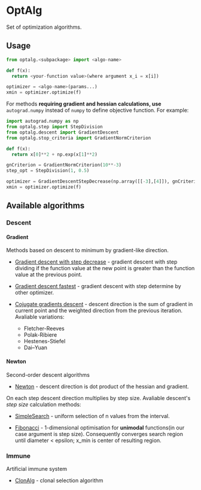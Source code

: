 # OptAlg
Set of optimization algorithms.

## Usage
```python
from optalg.<subpackage> import <algo-name>

def f(x):
  return <your-function value>(where argument x_i = x[i])

optimizer = <algo-name>(params...)
xmin = optimizer.optimize(f)
```

For methods **requiring gradient and hessian calculations, use** `autograd.numpy` instead of `numpy`
to define objective function.
For example:

```python
import autograd.numpy as np
from optalg.step import StepDivision
from optalg.descent import GradientDescent
from optalg.stop_criteria import GradientNormCriterion

def f(x):
  return x[0]**2 + np.exp(x[1]**2)

gnCriterion = GradientNormCriterion(10**-3)
step_opt = StepDivision(1, 0.5)

optimizer = GradientDescentStepDecrease(np.array([[-3],[4]]), gnCriterion, step_opt)
xmin = optimizer.optimize(f)
```

## Available algorithms

### Descent

#### Gradient
Methods based on descent to minimum by gradient-like direction.

- [Gradient descent with step decrease](https://github.com/ShkalikovOleh/OptAlg/blob/master/optalg/descent/gradient/gd_step_decrease.py) - gradient descent with step dividing if the function value at the new point is greater than the function value at the previous point.

- [Gradient descent fastest](https://github.com/ShkalikovOleh/OptAlg/blob/master/optalg/descent/gradient/gd_fastest.py) - gradient descent with step determine by other optimizer.

- [Cojugate gradients descent](https://github.com/ShkalikovOleh/OptAlg/blob/master/optalg/descent/gradient/gd_conjugate.py) - descent direction is the sum of gradient in current point and the weighted direction from the previous iteration.
Avaliable variations:
  - Fletcher-Reeves
  - Polak-Ribiere
  - Hestenes-Stiefel
  - Dai–Yuan

#### Newton
Second-order descent algorithms

- [Newton](https://github.com/ShkalikovOleh/OptAlg/blob/master/optalg/descent/newton/newton.py) - descent direction is dot product of the hessian and gradient.

On each step descent direction multiplies by step size.
Avaliable descent's *step size* calculation methods:

- [SimpleSearch](https://github.com/ShkalikovOleh/OptAlg/blob/master/optalg/iterative/simple_search.py) - uniform selection of n values from the interval.

- [Fibonacci](https://github.com/ShkalikovOleh/OptAlg/blob/master/optalg/iterative/fibonacci.py) - 1-dimensional optimisation for **unimodal** functions(in our case argument is step size). Consequently converges search region until diameter < epsilon; x_min is center of resulting region.


### Immune
Artificial immune system

- [ClonAlg](https://github.com/ShkalikovOleh/OptAlg/blob/master/optalg/immune/clonalg.py) - clonal selection algorithm
